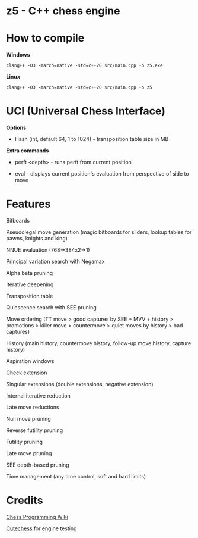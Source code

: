 # z5 - C++ chess engine

# How to compile

**Windows**

```clang++ -O3 -march=native -std=c++20 src/main.cpp -o z5.exe```

**Linux**

```clang++ -O3 -march=native -std=c++20 src/main.cpp -o z5```

# UCI (Universal Chess Interface)

**Options**

- Hash (int, default 64, 1 to 1024) - transposition table size in MB

**Extra commands**

- perft \<depth\> - runs perft from current position

- eval - displays current position's evaluation from perspective of side to move

# Features

Bitboards

Pseudolegal move generation (magic bitboards for sliders, lookup tables for pawns, knights and king)

NNUE evaluation (768->384x2->1)

Principal variation search with Negamax

Alpha beta pruning

Iterative deepening

Transposition table

Quiescence search with SEE pruning

Move ordering (TT move > good captures by SEE + MVV + history > promotions > killer move > countermove > quiet moves by history > bad captures)

History (main history, countermove history, follow-up move history, capture history)

Aspiration windows

Check extension

Singular extensions (double extensions, negative extension)

Internal iterative reduction

Late move reductions

Null move pruning

Reverse futility pruning

Futility pruning

Late move pruning

SEE depth-based pruning

Time management (any time control, soft and hard limits)

# Credits

[Chess Programming Wiki](https://www.chessprogramming.org/)

[Cutechess](https://github.com/cutechess/cutechess) for engine testing
